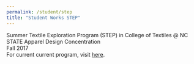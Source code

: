 ```yaml
---
permalink: /student/step
title: "Student Works STEP"
---
```

Summer Textile Exploration Program (STEP) in College of Textiles @ NC STATE
Apparel Design Concentration  
Fall 2017  
For current current program, visit [here](https://textiles.ncsu.edu/future-students/future-undergraduate/step/).   